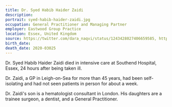 ```yaml
---
title: Dr. Syed Habib Haider Zaidi
description: 
portrait: syed-habib-haider-zaidi.jpg
occupation: General Practitioner and Managing Partner
employer: Eastwood Group Practice
location: Essex, United Kingdom
source: https://twitter.com/dara_naqvi/status/1243428027406659585, https://www.bbc.com/news/uk-england-essex-52040991
birth_date: 
death_date: 2020-03025
---
```


Dr. Syed Habib Haider Zaidi died in intensive care at Southend Hospital, Essex, 24 hours after being taken ill.

Dr. Zaidi, a GP in Leigh-on-Sea for more than 45 years, had been self-isolating and had not seen patients in person for about a week.

Dr. Zaidi's son is a hematologist consultant in London. His daughters are a trainee surgeon, a dentist, and a General Practitioner.